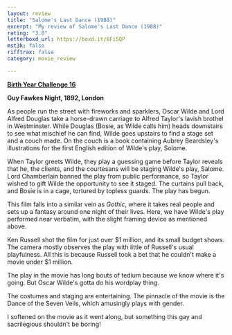 ```yaml
---
layout: review
title: "Salome's Last Dance (1988)"
excerpt: "My review of Salome's Last Dance (1988)"
rating: "3.0"
letterboxd_url: https://boxd.it/8Fi5QP
mst3k: false
rifftrax: false
category: movie_review

---
```


<b><a href="https://boxd.it/sWI7Y">Birth Year Challenge 16</a></b>

<b>Guy Fawkes Night, 1892, London</b>

As people run the street with fireworks and sparklers, Oscar Wilde and Lord Alfred Douglas take a horse-drawn carriage to Alfred Taylor's lavish brothel in Westminster. While Douglas (Bosie, as Wilde calls him) heads downstairs to see what mischief he can find, Wilde goes upstairs to find a stage set and a couch made. On the couch is a book containing Aubrey Beardsley's illustrations for the first English edition of Wilde's play, Solome.

When Taylor greets Wilde, they play a guessing game before Taylor reveals that he, the clients, and the courtesans will be staging Wilde's play, Salome. Lord Chamberlain banned the play from public performance, so Taylor wished to gift Wilde the opportunity to see it staged. The curtains pull back, and Bosie is in a cage, tortured by topless guards. The play has begun.

This film falls into a similar vein as <i>Gothic</i>, where it takes real people and sets up a fantasy around one night of their lives. Here, we have Wilde's play performed near verbatim, with the slight framing device as mentioned above.

Ken Russell shot the film for just over $1 million, and its small budget shows. The camera mostly observes the play with little of Russell's usual playfulness. All this is because Russell took a bet that he couldn't make a movie under $1 million.

The play in the movie has long bouts of tedium because we know where it's going. But Oscar Wilde's gotta do his wordplay thing.

The costumes and staging are entertaining. The pinnacle of the movie is the Dance of the Seven Veils, which amusingly plays with gender.

I softened on the movie as it went along, but something this gay and sacrilegious shouldn't be boring!